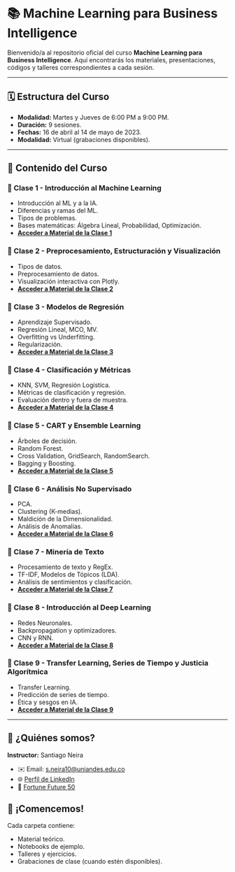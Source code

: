 # 📚 Machine Learning para Business Intelligence

Bienvenido/a al repositorio oficial del curso **Machine Learning para Business Intelligence**.
Aquí encontrarás los materiales, presentaciones, códigos y talleres correspondientes a cada sesión.

---

## 🗓️ Estructura del Curso

- **Modalidad:** Martes y Jueves de 6:00 PM a 9:00 PM.
- **Duración:** 9 sesiones.
- **Fechas:** 16 de abril al 14 de mayo de 2023.
- **Modalidad:** Virtual (grabaciones disponibles).

---

## 📂 Contenido del Curso

### 🔹 Clase 1 - Introducción al Machine Learning
- Introducción al ML y a la IA.
- Diferencias y ramas del ML.
- Tipos de problemas.
- Bases matemáticas: Álgebra Lineal, Probabilidad, Optimización.
- **[Acceder a Material de la Clase 1](#)**

### 🔹 Clase 2 - Preprocesamiento, Estructuración y Visualización
- Tipos de datos.
- Preprocesamiento de datos.
- Visualización interactiva con Plotly.
- **[Acceder a Material de la Clase 2](#)**

### 🔹 Clase 3 - Modelos de Regresión
- Aprendizaje Supervisado.
- Regresión Lineal, MCO, MV.
- Overfitting vs Underfitting.
- Regularización.
- **[Acceder a Material de la Clase 3](#)**

### 🔹 Clase 4 - Clasificación y Métricas
- KNN, SVM, Regresión Logística.
- Métricas de clasificación y regresión.
- Evaluación dentro y fuera de muestra.
- **[Acceder a Material de la Clase 4](#)**

### 🔹 Clase 5 - CART y Ensemble Learning
- Árboles de decisión.
- Random Forest.
- Cross Validation, GridSearch, RandomSearch.
- Bagging y Boosting.
- **[Acceder a Material de la Clase 5](#)**

### 🔹 Clase 6 - Análisis No Supervisado
- PCA.
- Clustering (K-medias).
- Maldición de la Dimensionalidad.
- Análisis de Anomalías.
- **[Acceder a Material de la Clase 6](#)**

### 🔹 Clase 7 - Minería de Texto
- Procesamiento de texto y RegEx.
- TF-IDF, Modelos de Tópicos (LDA).
- Análisis de sentimientos y clasificación.
- **[Acceder a Material de la Clase 7](#)**

### 🔹 Clase 8 - Introducción al Deep Learning
- Redes Neuronales.
- Backpropagation y optimizadores.
- CNN y RNN.
- **[Acceder a Material de la Clase 8](#)**

### 🔹 Clase 9 - Transfer Learning, Series de Tiempo y Justicia Algorítmica
- Transfer Learning.
- Predicción de series de tiempo.
- Ética y sesgos en IA.
- **[Acceder a Material de la Clase 9](#)**

---

## 👤 ¿Quiénes somos?

**Instructor:** Santiago Neira  
- ✉️ Email: [s.neira10@uniandes.edu.co](mailto:s.neira10@uniandes.edu.co)  
- 🌐 [Perfil de LinkedIn](https://www.linkedin.com/in/santiago-neira-hern%C3%A1ndez-333bb189/)  
- 📰 [Fortune Future 50](https://fortune.com/2023/12/04/fortune-future-50-index-2023-vitality-growth-china-mercadolibre-doordash-spotify/)


## 🚀 ¡Comencemos!

Cada carpeta contiene:
- Material teórico.
- Notebooks de ejemplo.
- Talleres y ejercicios.
- Grabaciones de clase (cuando estén disponibles).


